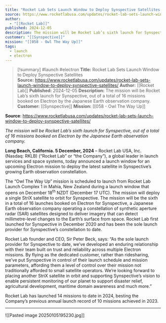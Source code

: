```yaml
---
title: "Rocket Lab Sets Launch Window to Deploy Synspective Satellites  "
source: https://www.rocketlabusa.com/updates/rocket-lab-sets-launch-window-to-deploy-synspective-satellites/
author:
  - "[[Rocket Lab]]"
published: 2024-12-05
description: The mission will be Rocket Lab’s sixth launch for Synspective, out of a total of 16 missions booked on Electron by the Japanese Earth observation company.
customer: "[[Synspective]]"
mission: "[[058 - Owl The Way Up]]"
tags:
  - launch
  - electron
---
```

>[!summary]
#launch #electron
**Title:** Rocket Lab Sets Launch Window to Deploy Synspective Satellites  
**Source:** https://www.rocketlabusa.com/updates/rocket-lab-sets-launch-window-to-deploy-synspective-satellites/
**Author:** [[Rocket Lab]]
**Published:** 2024-12-05
**Description:** The mission will be Rocket Lab’s sixth launch for Synspective, out of a total of 16 missions booked on Electron by the Japanese Earth observation company.
**Customer:** [[Synspective]]
**Mission:** [[058 - Owl The Way Up]]

**Source**: https://www.rocketlabusa.com/updates/rocket-lab-sets-launch-window-to-deploy-synspective-satellites/

*The mission will be Rocket Lab’s sixth launch for Synspective, out of a total of 16 missions booked on Electron by the Japanese Earth observation company.*

**Long Beach, California. 5 December, 2024** – Rocket Lab USA, Inc. (Nasdaq: RKLB) (“Rocket Lab” or “the Company”), a global leader in launch services and space systems, today announced a launch window for an upcoming Electron mission to deploy the latest satellite in Synspective’s growing Earth observation constellation.  

The “Owl The Way Up” mission is scheduled to launch from Rocket Lab Launch Complex 1 in Mahia, New Zealand during a launch window that opens on December 18<sup>th</sup> NZDT (December 17 UTC). The mission will deploy a single StriX satellite to orbit for Synspective. The mission will be the sixth in a total of 16 launches booked on Electron for Synspective, a Japanese Earth observation company operating a constellation of synthetic aperture radar (SAR) satellites designed to deliver imagery that can detect millimetre-level changes to the Earth’s surface from space. Rocket Lab first launched for Synspective in December 2020 and has been the sole launch provider for Synspective’s constellation to date.

Rocket Lab founder and CEO, Sir Peter Beck, says: “As the sole launch provider for Synspective to date, we’ve developed an enduring relationship with their team built on trust and reliability across multiple Electron missions. By flying as the dedicated customer, rather than ridesharing, we’ve put Synspective in control of their launch schedule and mission parameters, affording them a level of control over their mission not traditionally afforded to small satellite operators. We’re looking forward to placing another StriX satellite in orbit and supporting Synspective’s vision to enable persistent monitoring of our planet to support disaster relief, agricultural development, maritime domain awareness and much more.”

Rocket Lab has launched 14 missions to date in 2024, besting the Company’s previous annual launch record of 10 missions achieved in 2023.

---

![[Pasted image 20250105195230.jpg]]